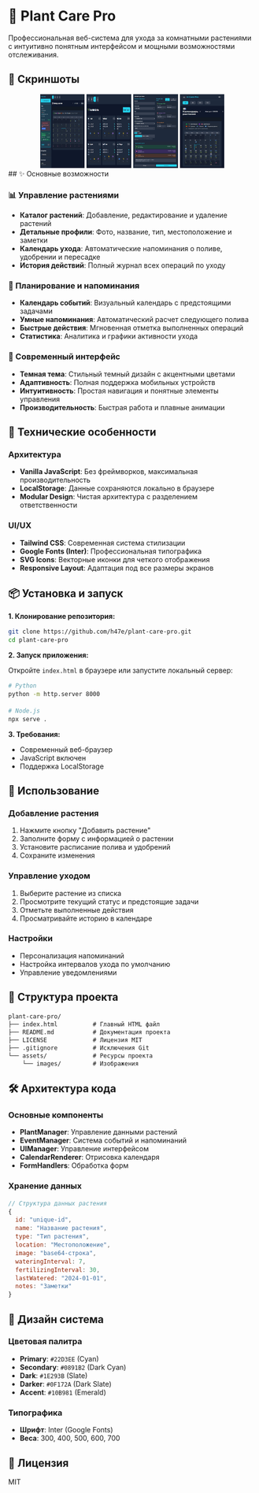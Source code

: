 # 🌱 Plant Care Pro

Профессиональная веб-система для ухода за комнатными растениями с интуитивно понятным интерфейсом и мощными возможностями отслеживания.

## 📸 Скриншоты
<div align="center">
  <img src="images/screenshot1.jpg" alt="Главный экран" width="18%" height="150" />
  <img src="images/screenshot2.jpg" alt="Рецепты" width="18%" height="150" />
  <img src="images/screenshot3.jpg" alt="Добавление растения" width="18%" height="150" />
  <img src="images/screenshot4.jpg" alt="Мобильная версия" width="18%" height="150" />
</div>
## ✨ Основные возможности

### 📊 Управление растениями

* **Каталог растений**: Добавление, редактирование и удаление растений
* **Детальные профили**: Фото, название, тип, местоположение и заметки
* **Календарь ухода**: Автоматические напоминания о поливе, удобрении и пересадке
* **История действий**: Полный журнал всех операций по уходу

### 📅 Планирование и напоминания

* **Календарь событий**: Визуальный календарь с предстоящими задачами
* **Умные напоминания**: Автоматический расчет следующего полива
* **Быстрые действия**: Мгновенная отметка выполненных операций
* **Статистика**: Аналитика и графики активности ухода

### 🎨 Современный интерфейс

* **Темная тема**: Стильный темный дизайн с акцентными цветами
* **Адаптивность**: Полная поддержка мобильных устройств
* **Интуитивность**: Простая навигация и понятные элементы управления
* **Производительность**: Быстрая работа и плавные анимации

## 🚀 Технические особенности

### Архитектура

* **Vanilla JavaScript**: Без фреймворков, максимальная производительность
* **LocalStorage**: Данные сохраняются локально в браузере
* **Modular Design**: Чистая архитектура с разделением ответственности

### UI/UX

* **Tailwind CSS**: Современная система стилизации
* **Google Fonts (Inter)**: Профессиональная типографика
* **SVG Icons**: Векторные иконки для четкого отображения
* **Responsive Layout**: Адаптация под все размеры экранов

## 📦 Установка и запуск

**1. Клонирование репозитория:**

```bash
git clone https://github.com/h47e/plant-care-pro.git
cd plant-care-pro
```

**2. Запуск приложения:**

Откройте `index.html` в браузере или запустите локальный сервер:

```bash
# Python
python -m http.server 8000

# Node.js
npx serve .
```

**3. Требования:**

* Современный веб-браузер
* JavaScript включен
* Поддержка LocalStorage

## 🌟 Использование

### Добавление растения

1. Нажмите кнопку "Добавить растение"
2. Заполните форму с информацией о растении
3. Установите расписание полива и удобрений
4. Сохраните изменения

### Управление уходом

1. Выберите растение из списка
2. Просмотрите текущий статус и предстоящие задачи
3. Отметьте выполненные действия
4. Просматривайте историю в календаре

### Настройки

* Персонализация напоминаний
* Настройка интервалов ухода по умолчанию
* Управление уведомлениями

## 🎯 Структура проекта

```
plant-care-pro/
├── index.html          # Главный HTML файл
├── README.md           # Документация проекта
├── LICENSE             # Лицензия MIT
├── .gitignore          # Исключения Git
└── assets/             # Ресурсы проекта
    └── images/         # Изображения
```

## 🛠 Архитектура кода

### Основные компоненты

* **PlantManager**: Управление данными растений
* **EventManager**: Система событий и напоминаний
* **UIManager**: Управление интерфейсом
* **CalendarRenderer**: Отрисовка календаря
* **FormHandlers**: Обработка форм

### Хранение данных

```javascript
// Структура данных растения
{
  id: "unique-id",
  name: "Название растения",
  type: "Тип растения",
  location: "Местоположение",
  image: "base64-строка",
  wateringInterval: 7,
  fertilizingInterval: 30,
  lastWatered: "2024-01-01",
  notes: "Заметки"
}
```

## 🎨 Дизайн система

### Цветовая палитра

* **Primary**: `#22D3EE` (Cyan)
* **Secondary**: `#0891B2` (Dark Cyan)
* **Dark**: `#1E293B` (Slate)
* **Darker**: `#0F172A` (Dark Slate)
* **Accent**: `#10B981` (Emerald)

### Типографика

* **Шрифт**: Inter (Google Fonts)
* **Веса**: 300, 400, 500, 600, 700

## 📄 Лицензия

MIT
